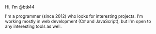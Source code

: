 Hi, I’m @btk44

I'm a programmer (since 2012) who looks for interesting projects. 
I'm working mostly in web development (C# and JavaScript), but I'm open to any interesting tools as well. 

<!---
btk44/btk44 is a ✨ special ✨ repository because its `README.md` (this file) appears on your GitHub profile.
You can click the Preview link to take a look at your changes.
--->
